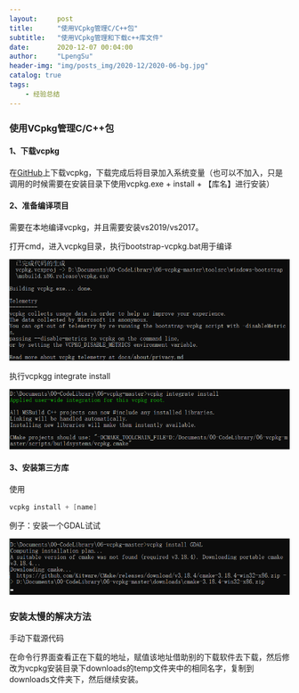 ```yaml
---
layout:     post
title:      "使用VCpkg管理C/C++包"
subtitle:   "使用VCpkg管理和下载c++库文件"
date:       2020-12-07 00:04:00
author:     "LpengSu"
header-img: "img/posts_img/2020-12/2020-06-bg.jpg"
catalog: true
tags:
    - 经验总结
---
```


### 使用VCpkg管理C/C++包

#### 1、下载vcpkg

在[GitHub](https://github.com/microsoft/vcpkg)上下载vcpkg，下载完成后将目录加入系统变量（也可以不加入，只是调用的时候需要在安装目录下使用vcpkg.exe + install + 【库名】进行安装）

#### 2、准备编译项目

需要在本地编译vcpkg，并且需要安装vs2019/vs2017。

打开cmd，进入vcpkg目录，执行bootstrap-vcpkg.bat用于编译

![image-20201117011406060](../img/posts_img/2020-12/2020-12-07/image-20201117011406060.png)

执行vcpkgg integrate install

![image-20201117011659112](../img/posts_img/2020-12/2020-12-07/image-20201117011659112.png)

#### 3、安装第三方库

使用

```c
vcpkg install + [name]
```

例子：安装一个GDAL试试

![image-20201117012117091](../img/posts_img/2020-12/2020-12-07/image-20201117012117091.png)

### 安装太慢的解决方法

手动下载源代码

在命令行界面查看正在下载的地址，赋值该地址借助别的下载软件去下载，然后修改为vcpkg安装目录下downloads的temp文件夹中的相同名字，复制到downloads文件夹下，然后继续安装。